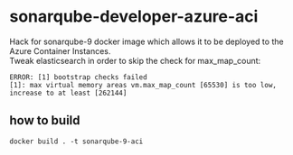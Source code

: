 # sonarqube-developer-azure-aci

Hack for sonarqube-9 docker image which allows it to be deployed to the Azure Container Instances.  
Tweak elasticsearch in order to skip the check for max_map_count: 

```
ERROR: [1] bootstrap checks failed
[1]: max virtual memory areas vm.max_map_count [65530] is too low, increase to at least [262144]
```

## how to build

```lang=sh
docker build . -t sonarqube-9-aci
```
